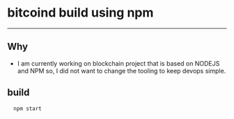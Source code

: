 # bitcoind build using npm
-----------------

## Why

- I am currently working on blockchain project that is based on NODEJS and NPM so, I did not
  want to change the tooling to keep devops simple.

## build
```
  npm start
```
